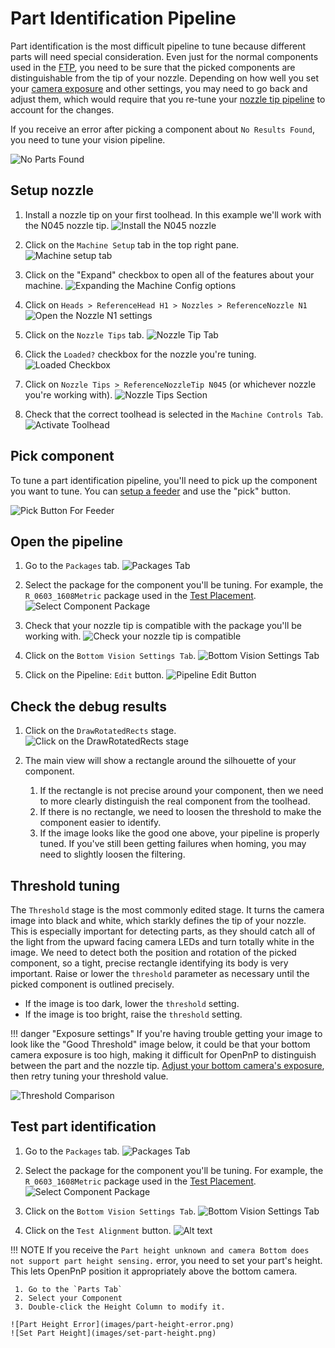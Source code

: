 # Part Identification Pipeline

Part identification is the most difficult pipeline to tune because different parts will need special consideration. Even just for the normal components used in the [FTP](../ftp/index.md), you need to be sure that the picked components are distinguishable from the tip of your nozzle. Depending on how well you set your [camera exposure](/openpnp/calibration/8-nozzle-tip-calibration/nozzle-tip-calibration/) and other settings, you may need to go back and adjust them, which would require that you re-tune your [nozzle tip pipeline](4-nozzle-calibration-pipeline.md) to account for the changes.

If you receive an error after picking a component about `No Results Found`, you need to tune your vision pipeline.

![No Parts Found](images/no-parts-found.png)

## Setup nozzle

1. Install a nozzle tip on your first toolhead. In this example we'll work with the N045 nozzle tip.
  ![Install the N045 nozzle](images/N045-nozzle-installed.png)

2. Click on the `Machine Setup` tab in the top right pane.
  ![Machine setup tab](images/Machine-Setup-Tab-3.png)

3. Click on the "Expand" checkbox to open all of the features about your machine.
  ![Expanding the Machine Config options](images/Expand-Checkbox-3.png)

4. Click on `Heads > ReferenceHead H1 > Nozzles > ReferenceNozzle N1`
  ![Open the Nozzle N1 settings](images/select-nozzle-N1.png)

5. Click on the `Nozzle Tips` tab.
  ![Nozzle Tip Tab](images/nozzle-tip-tab.png)

6. Click the `Loaded?` checkbox for the nozzle you're tuning.
  ![Loaded Checkbox](images/loaded-checkbox.png)

7. Click on `Nozzle Tips > ReferenceNozzleTip N045` (or whichever nozzle you're working with).
  ![Nozzle Tips Section](images/nozzle-tips-section.png)

8. Check that the correct toolhead is selected in the `Machine Controls Tab`.
  ![Activate Toolhead](images/select-correct-nozzle.png)

## Pick component

To tune a part identification pipeline, you'll need to pick up the component you want to tune. You can [setup a feeder](../ftp/1-installing-the-feeders/index.md) and use the "pick" button.

![Pick Button For Feeder](images/pick-button-feeder.png)

## Open the pipeline

1. Go to the `Packages` tab.
  ![Packages Tab](images/packages-tab.png)

2. Select the package for the component you'll be tuning. For example, the `R_0603_1608Metric` package used in the [Test Placement](../ftp/1-installing-the-feeders/index.md).
  ![Select Component Package](images/select-component-package.png)

3. Check that your nozzle tip is compatible with the package you'll be working with.
  ![Check your nozzle tip is compatible](images/confirm-nozzle-tip-compatible.png)

4. Click on the `Bottom Vision Settings Tab`.
  ![Bottom Vision Settings Tab](images/bottom-part-vision-settings.png)

5. Click on the Pipeline: `Edit` button.
  ![Pipeline Edit Button](images/edit-package-pipeline.png)

## Check the debug results

1. Click on the `DrawRotatedRects` stage.
  ![Click on the DrawRotatedRects stage](images/draw-rotated-rects-stage.png)

2. The main view will show a rectangle around the silhouette of your component.
    1. If the rectangle is not precise around your component, then we need to more clearly distinguish the real component from the toolhead.
    2. If there is no rectangle, we need to loosen the threshold to make the component easier to identify.
    3. If the image looks like the good one above, your pipeline is properly tuned. If you've still been getting failures when homing, you may need to slightly loosen the filtering.

## Threshold tuning

The `Threshold` stage is the most commonly edited stage. It turns the camera image into black and white, which starkly defines the tip of your nozzle. This is especially important for detecting parts, as they should catch all of the light from the upward facing camera LEDs and turn totally white in the image. We need to detect both the position and rotation of the picked component, so a tight, precise rectangle identifying its body is very important. Raise or lower the `threshold` parameter as necessary until the picked component is outlined precisely.

* If the image is too dark, lower the `threshold` setting.
* If the image is too bright, raise the `threshold` setting.

!!! danger "Exposure settings"
    If you're having trouble getting your image to look like the "Good Threshold" image below, it could be that your bottom camera exposure is too high, making it difficult for OpenPnP to distinguish between the part and the nozzle tip. [Adjust your bottom camera's exposure](/openpnp/calibration/8-nozzle-tip-calibration/nozzle-tip-calibration/), then retry tuning your threshold value.

![Threshold Comparison](images/part-threshold-comparison.png)

## Test part identification

1. Go to the `Packages` tab.
  ![Packages Tab](images/packages-tab.png)

2. Select the package for the component you'll be tuning. For example, the `R_0603_1608Metric` package used in the [Test Placement](../ftp/1-installing-the-feeders/index.md).
  ![Select Component Package](images/select-component-package.png)

3. Click on the `Bottom Vision Settings Tab`.
  ![Bottom Vision Settings Tab](images/bottom-part-vision-settings.png)
  
4. Click on the `Test Alignment` button.
  ![Alt text](test-alignment-button.png)

!!! NOTE
    If you receive the `Part height unknown and camera Bottom does not support part height sensing.` error, you need to set your part's height. This lets OpenPnP position it appropriately above the bottom camera.

     1. Go to the `Parts Tab`
     2. Select your Component
     3. Double-click the Height Column to modify it.

    ![Part Height Error](images/part-height-error.png)
    ![Set Part Height](images/set-part-height.png)
